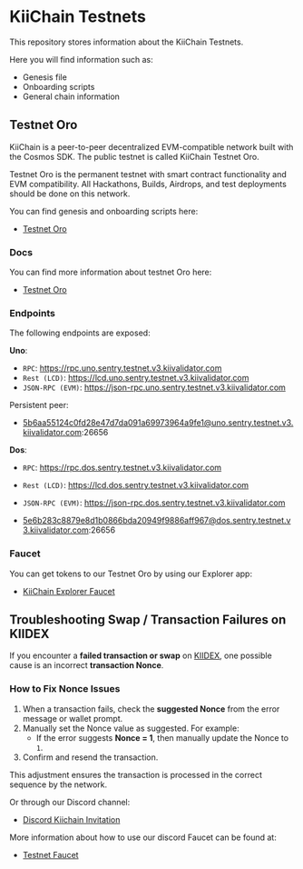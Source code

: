 # KiiChain Testnets

This repository stores information about the KiiChain Testnets.

Here you will find information such as:

- Genesis file
- Onboarding scripts
- General chain information

## Testnet Oro

KiiChain is a peer-to-peer decentralized EVM-compatible network built with the Cosmos SDK. The public testnet is called KiiChain Testnet Oro.

Testnet Oro is the permanent testnet with smart contract functionality and EVM compatibility. All Hackathons, Builds, Airdrops, and test deployments should be done on this network.

You can find genesis and onboarding scripts here:

- [Testnet Oro](./testnet_oro/)

### Docs

You can find more information about testnet Oro here:

- [Testnet Oro](https://docs.kiiglobal.io/docs/build-on-kiichain/testnet-oro)

### Endpoints

The following endpoints are exposed:

**Uno**:

- `RPC`: https://rpc.uno.sentry.testnet.v3.kiivalidator.com
- `Rest (LCD)`: https://lcd.uno.sentry.testnet.v3.kiivalidator.com
- `JSON-RPC (EVM)`: https://json-rpc.uno.sentry.testnet.v3.kiivalidator.com

Persistent peer:

- 5b6aa55124c0fd28e47d7da091a69973964a9fe1@uno.sentry.testnet.v3.kiivalidator.com:26656

**Dos**:

- `RPC`: https://rpc.dos.sentry.testnet.v3.kiivalidator.com
- `Rest (LCD)`: https://lcd.dos.sentry.testnet.v3.kiivalidator.com
- `JSON-RPC (EVM)`: https://json-rpc.dos.sentry.testnet.v3.kiivalidator.com

- 5e6b283c8879e8d1b0866bda20949f9886aff967@dos.sentry.testnet.v3.kiivalidator.com:26656

### Faucet

You can get tokens to our Testnet Oro by using our Explorer app:

- [KiiChain Explorer Faucet](https://explorer.kiichain.io/wallet/accounts)

## Troubleshooting Swap / Transaction Failures on KIIDEX

If you encounter a **failed transaction or swap** on [KIIDEX](https://kiidex.kiichain.io/), one possible cause is an incorrect **transaction Nonce**.  

### How to Fix Nonce Issues
1. When a transaction fails, check the **suggested Nonce** from the error message or wallet prompt.  
2. Manually set the Nonce value as suggested. For example:  
   - If the error suggests **Nonce = 1**, then manually update the Nonce to `1`.  
3. Confirm and resend the transaction.  

This adjustment ensures the transaction is processed in the correct sequence by the network.  

Or through our Discord channel:

- [Discord Kiichain Invitation](https://discord.com/invite/kiichain)

More information about how to use our discord Faucet can be found at:

- [Testnet Faucet](https://docs.kiiglobal.io/docs/build-on-kiichain/developer-tools/testnet-faucet)